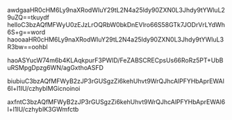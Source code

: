 awdgaaHR0cHM6Ly9naXRodWIuY29tL2N4a25ldy90ZXN0L3Jhdy9tYWluL29uZQ==tkuydf
helloC3bzAQfMFWyU0zEJzLrOQRbW0bkDnEVlro66S58GTk7JODrVrLYdWh6S+g==word
haooaaHR0cHM6Ly9naXRodWIuY29tL2N4a25ldy90ZXN0L3Jhdy9tYWluL3R3bw==oohbl

haoASYucW74m6b4KLAqkpurF3PWID/FeZABSCRECpsUs66RoRz5PT+UbBuRSMpgDpzg6WN/agGxthoASFD


biubiuC3bzAQfMFWyB2zJP3rGUSgzZi6kehUhvt9WrQJhcAlPFYHbAprEWAl6I+l1IU/czhybIMGicnoinoi


axfntC3bzAQfMFWyB2zJP3rGUSgzZi6kehUhvt9WrQJhcAlPFYHbAprEWAl6I+l1IU/czhybIK3GWmfctb

